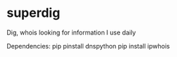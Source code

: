 # superdig
Dig, whois looking for information I use daily

Dependencies:
pip pinstall dnspython
pip install ipwhois
